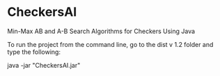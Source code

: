 # CheckersAI
Min-Max AB and A-B Search Algorithms for Checkers Using Java



To run the project from the command line, go to the dist v 1.2 folder and
type the following:

java -jar "CheckersAI.jar" 

